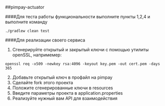 ##pimpay-actuator

####Для теста работы функциональности выполните пункты 1,2,4 и выполните команду
```
./gradlew clean test
```

####Для реализации своего сервиса
1. Сгенерируйте открытый и закрытый ключи с помощью утилиты openSSL, напримемер:
```
openssl req -x509 -newkey rsa:4096 -keyout key.pem -out cert.pem -days 365
```
2. Добавьте открытый ключ в профайл на pimpay
3. Сделайте fork этого проекта 
4. Положите сгенерированные ключи в resources
5. Введите параметры проекта в application.properties
6. Реализуйте нужный вам API для взаимодействия 

